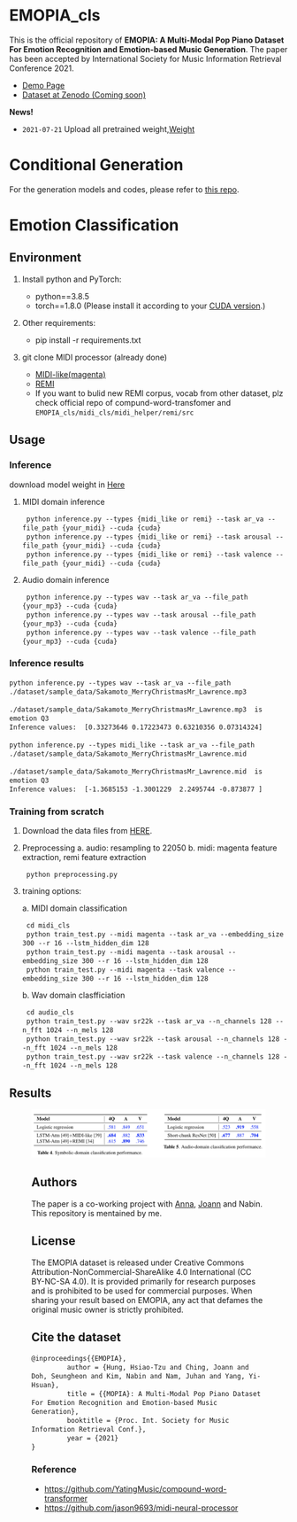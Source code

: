 # EMOPIA_cls

This is the official repository of **EMOPIA: A Multi-Modal Pop Piano Dataset For Emotion Recognition and Emotion-based Music Generation**. The paper has been accepted by International Society for Music Information Retrieval Conference 2021. 

- [Demo Page](https://annahung31.github.io/EMOPIA/)
- [Dataset at Zenodo (Coming soon)]()

**News!**
- `2021-07-21` Upload all pretrained weight,[Weight](https://drive.google.com/file/d/1AHQ2HW-ZYisqMbdlIEJSlEbMxqbZhOBg/view?usp=sharing)

# Conditional Generation
For the generation models and codes, please refer to [this repo](https://github.com/annahung31/EMOPIA).

# Emotion Classification

## Environment

1. Install python and PyTorch:
    - python==3.8.5
    - torch==1.8.0 (Please install it according to your [CUDA version](https://pytorch.org/get-started/previous-versions/#linux-and-windows-4).)
    
2. Other requirements:
    - pip install -r requirements.txt

3. git clone MIDI processor (already done)
    - [MIDI-like(magenta)](https://github.com/jason9693/midi-neural-processor)
    - [REMI](https://github.com/YatingMusic/compound-word-transformer/blob/main/dataset/Dataset.md)
    - If you want to bulid new REMI corpus, vocab from other dataset, plz check official repo of compund-word-transfomer and `EMOPIA_cls/midi_cls/midi_helper/remi/src`

## Usage

### Inference
download model weight in [Here](https://drive.google.com/file/d/1AHQ2HW-ZYisqMbdlIEJSlEbMxqbZhOBg/view?usp=sharing)

1. MIDI domain inference

        python inference.py --types {midi_like or remi} --task ar_va --file_path {your_midi} --cuda {cuda}
        python inference.py --types {midi_like or remi} --task arousal --file_path {your_midi} --cuda {cuda}
        python inference.py --types {midi_like or remi} --task valence --file_path {your_midi} --cuda {cuda}

2. Audio domain inference

        python inference.py --types wav --task ar_va --file_path {your_mp3} --cuda {cuda}
        python inference.py --types wav --task arousal --file_path {your_mp3} --cuda {cuda}
        python inference.py --types wav --task valence --file_path {your_mp3} --cuda {cuda}

### Inference results

```
python inference.py --types wav --task ar_va --file_path ./dataset/sample_data/Sakamoto_MerryChristmasMr_Lawrence.mp3

./dataset/sample_data/Sakamoto_MerryChristmasMr_Lawrence.mp3  is emotion Q3
Inference values:  [0.33273646 0.17223473 0.63210356 0.07314324]

python inference.py --types midi_like --task ar_va --file_path ./dataset/sample_data/Sakamoto_MerryChristmasMr_Lawrence.mid

./dataset/sample_data/Sakamoto_MerryChristmasMr_Lawrence.mid  is emotion Q3
Inference values:  [-1.3685153 -1.3001229  2.2495744 -0.873877 ]
```

### Training from scratch
1. Download the data files from [HERE]().
    
2. Preprocessing
    a. audio: resampling to 22050
    b. midi: magenta feature extraction, remi feature extraction

        python preprocessing.py

3. training options:  

    a. MIDI domain classification

        cd midi_cls
        python train_test.py --midi magenta --task ar_va --embedding_size 300 --r 16 --lstm_hidden_dim 128
        python train_test.py --midi magenta --task arousal --embedding_size 300 --r 16 --lstm_hidden_dim 128
        python train_test.py --midi magenta --task valence --embedding_size 300 --r 16 --lstm_hidden_dim 128


    b. Wav domain clasfficiation

        cd audio_cls
        python train_test.py --wav sr22k --task ar_va --n_channels 128 --n_fft 1024 --n_mels 128
        python train_test.py --wav sr22k --task arousal --n_channels 128 --n_fft 1024 --n_mels 128
        python train_test.py --wav sr22k --task valence --n_channels 128 --n_fft 1024 --n_mels 128


## Results

<figure><img src="figs/results.png" width="550">


## Authors

The paper is a co-working project with [Anna](https://github.com/annahung31), [Joann](https://github.com/joann8512) and Nabin. This repository is mentained by me.


## License
The EMOPIA dataset is released under Creative Commons Attribution-NonCommercial-ShareAlike 4.0 International (CC BY-NC-SA 4.0). It is provided primarily for research purposes and is prohibited to be used for commercial purposes. When sharing your result based on EMOPIA, any act that defames the original music owner is strictly prohibited.


## Cite the dataset

```
@inproceedings{{EMOPIA},
         author = {Hung, Hsiao-Tzu and Ching, Joann and Doh, Seungheon and Kim, Nabin and Nam, Juhan and Yang, Yi-Hsuan},
         title = {{MOPIA}: A Multi-Modal Pop Piano Dataset For Emotion Recognition and Emotion-based Music Generation},
         booktitle = {Proc. Int. Society for Music Information Retrieval Conf.},
         year = {2021}
}
```

### Reference
- https://github.com/YatingMusic/compound-word-transformer
- https://github.com/jason9693/midi-neural-processor